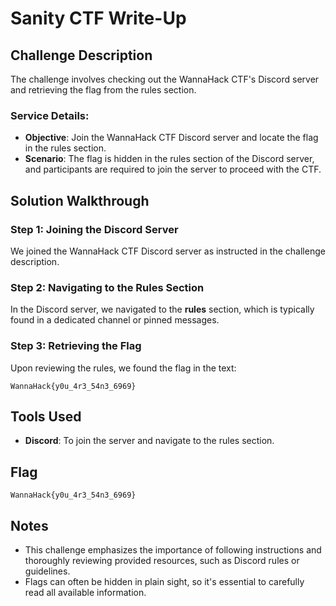 # Sanity CTF Write-Up

## Challenge Description
The challenge involves checking out the WannaHack CTF's Discord server and retrieving the flag from the rules section.

### Service Details:
- **Objective**: Join the WannaHack CTF Discord server and locate the flag in the rules section.
- **Scenario**: The flag is hidden in the rules section of the Discord server, and participants are required to join the server to proceed with the CTF.

## Solution Walkthrough

### Step 1: Joining the Discord Server
We joined the WannaHack CTF Discord server as instructed in the challenge description.

### Step 2: Navigating to the Rules Section
In the Discord server, we navigated to the **rules** section, which is typically found in a dedicated channel or pinned messages.

### Step 3: Retrieving the Flag
Upon reviewing the rules, we found the flag in the text:

```
WannaHack{y0u_4r3_54n3_6969}
```

## Tools Used
- **Discord**: To join the server and navigate to the rules section.

## Flag
`WannaHack{y0u_4r3_54n3_6969}`

## Notes
- This challenge emphasizes the importance of following instructions and thoroughly reviewing provided resources, such as Discord rules or guidelines.
- Flags can often be hidden in plain sight, so it's essential to carefully read all available information.
